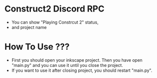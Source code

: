 # Construct2 Discord RPC
- You can show "Playing Constrcut 2" status,
- and project name

# How To Use ???
- First you should open your inkscape project. Then you have open "main.py" and you can use it until you close the project.
- If you want to use it after closing project, you should restart "main.py".
